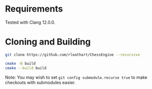 Requirements
============

Tested with Clang 12.0.0.

Cloning and Building
====================

```bash
git clone https://github.com/rleathart/ChessEngine --recursive

cmake -B build
cmake --build build
```

Note: You may wish to set `git config submodule.recurse true` to make checkouts with submodules easier.
